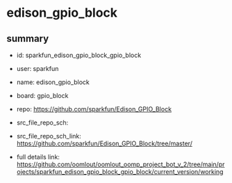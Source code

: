# edison_gpio_block
 
## summary 
* id: sparkfun_edison_gpio_block_gpio_block
* user: sparkfun
* name: edison_gpio_block
* board: gpio_block
* repo: https://github.com/sparkfun/Edison_GPIO_Block



* src_file_repo_sch: 
* src_file_repo_sch_link: https://github.com/sparkfun/Edison_GPIO_Block/tree/master/
* full details link: https://github.com/oomlout/oomlout_oomp_project_bot_v_2/tree/main/projects/sparkfun_edison_gpio_block_gpio_block/current_version/working  







